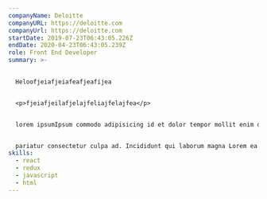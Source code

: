 ```yaml
---
companyName: Deloitte
companyURL: https://deloitte.com
companyUrl: https://deloitte.com
startDate: 2019-07-23T06:43:05.226Z
endDate: 2020-04-23T06:43:05.239Z
role: Front End Developer
summary: >-
  

  Heloofjeiafjeiafeafjeafijea


  <p>fjeiafjeilafjelajfeliajfelajfea</p>


  lorem ipsumIpsum commodo adipisicing id et dolor tempor mollit enim do consequat Lorem dolor cillum. Est Lorem sunt pariatur consectetur culpa ad. Incididunt qui laborum magna Lorem ea.lorem ipsumIpsumcommodo adipisicing id et dolor tempor mollit enim do consequat Lorem dolor cillum. Est Lorem sunt


  pariatur consectetur culpa ad. Incididunt qui laborum magna Lorem ea.commodo adipisicing id et dolor tempor mollit enim do consequat Lorem dolor cillum. Est Lorem suntpariatur consectetur culpa ad. Incididunt qui laborum magna Lorem ea.
skills:
  - react
  - redux
  - javascript
  - html
---
```

